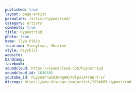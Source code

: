```yaml
---
published: true
layout: page-artist
permalink: /artist/hypnotriod/
category: artists
comments: true
title: Hypnotriod
photo: true
name: Ilya Pikin
location: Vinnytsya, Ukraine
style: Psychill
website: 
bandcamp: 
facebook: 
soundcloud: https://soundcloud.com/hypnotriod
soundcloud_id: 1630385
youtube_id: PLp2GaPnw5O3NNgH9y70lpziXFrW6rT-xr
discogs: https://www.discogs.com/artist/1954665-Hypnotriod
---
```

